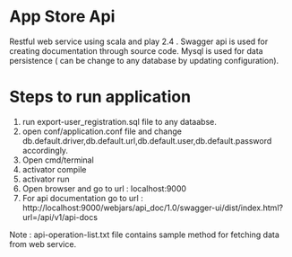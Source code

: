 # App Store Api 

Restful web service using scala and play 2.4 . Swagger api is used for creating documentation through source code.  Mysql is used for data persistence ( can be change to any database by updating configuration).

# Steps to run application

1. run export-user_registration.sql file to any dataabse.
2. open conf/application.conf file and change db.default.driver,db.default.url,db.default.user,db.default.password accordingly.
2. Open cmd/terminal
3. activator compile
2. activator run
3. Open browser and go to url : localhost:9000
4. For api documentation go to url : http://localhost:9000/webjars/api_doc/1.0/swagger-ui/dist/index.html?url=/api/v1/api-docs

Note : api-operation-list.txt file contains sample method for fetching data from web service. 
